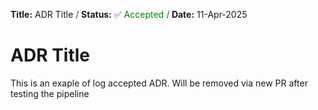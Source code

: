 <!-- log start -->

**Title:** ADR Title **<font color="grey"> / </font>** **Status:** ✅ <font color="green">Accepted </font> **<font color="grey"> / </font>** **Date:** 11-Apr-2025

<!-- log end -->

# ADR Title

This is an exaple of log accepted ADR. Will be removed via new PR after testing the pipeline
